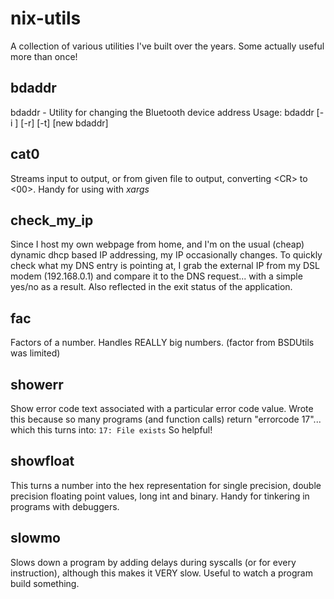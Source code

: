 # nix-utils

A collection of various utilities I've built over the years.  Some actually useful more than once!

## bdaddr

bdaddr - Utility for changing the Bluetooth device address
Usage:
    bdaddr [-i <dev>] [-r] [-t] [new bdaddr]

## cat0

Streams input to output, or from given file to output, converting \<CR> to
\<00>.  Handy for using with *xargs*

## check_my_ip

Since I host my own webpage from home, and I'm on the usual (cheap) dynamic
dhcp based IP addressing, my IP occasionally changes.  To quickly check what
my DNS entry is pointing at, I grab the external IP from my DSL modem
(192.168.0.1) and compare it to the DNS request... with a simple yes/no as a
result.  Also reflected in the exit status of the application.

## fac

Factors of a number.  Handles REALLY big numbers. (factor from BSDUtils was
limited)

## showerr

Show error code text associated with a particular error code value.  Wrote this
because so many programs (and function calls) return "errorcode 17"... which
this turns into: `17: File exists`  So helpful!

## showfloat

This turns a number into the hex representation for single precision, double
precision floating point values, long int and binary.  Handy for tinkering in
programs with debuggers.

## slowmo

Slows down a program by adding delays during syscalls (or for every
instruction), although this makes it VERY slow.  Useful to watch a program
build something.
